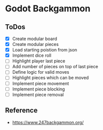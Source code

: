 # Godot Backgammon

## ToDos
- [x] Create modular board
- [x] Create modular pieces
- [x] Load starting poistion from json
- [x] Implement dice roll
- [ ] Highlight player last piece
- [ ] Add number of pieces on top of last piece
- [ ] Define logic for valid moves
- [ ] Highlight pieces which can be moved
- [ ] Implement piece movement
- [ ] Implement piece blocking
- [ ] Implement piece removal

## Reference

* https://www.247backgammon.org/